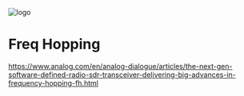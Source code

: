 ![logo](../../../docs/BytePipe_Logo.png)

# Freq Hopping

https://www.analog.com/en/analog-dialogue/articles/the-next-gen-software-defined-radio-sdr-transceiver-delivering-big-advances-in-frequency-hopping-fh.html